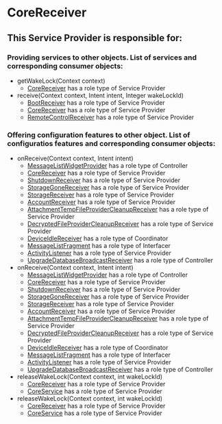 # CoreReceiver
## This Service Provider is responsible for:
### Providing services to other objects. List of services and corresponding consumer objects: 
* getWakeLock(Context context)
	* [CoreReceiver](../ServiceProviders/CoreReceiver.md) has a role type of Service Provider
* receive(Context context, Intent intent, Integer wakeLockId)
	* [BootReceiver](../ServiceProviders/BootReceiver.md) has a role type of Service Provider
	* [CoreReceiver](../ServiceProviders/CoreReceiver.md) has a role type of Service Provider
	* [RemoteControlReceiver](../ServiceProviders/RemoteControlReceiver.md) has a role type of Service Provider
### Offering configuration features to other object. List of configuratios features and corresponding consumer objects: 
* onReceive(Context context, Intent intent)
	* [MessageListWidgetProvider](../Controllers/MessageListWidgetProvider.md) has a role type of Controller
	* [CoreReceiver](../ServiceProviders/CoreReceiver.md) has a role type of Service Provider
	* [ShutdownReceiver](../ServiceProviders/ShutdownReceiver.md) has a role type of Service Provider
	* [StorageGoneReceiver](../ServiceProviders/StorageGoneReceiver.md) has a role type of Service Provider
	* [StorageReceiver](../ServiceProviders/StorageReceiver.md) has a role type of Service Provider
	* [AccountReceiver](../ServiceProviders/AccountReceiver.md) has a role type of Service Provider
	* [AttachmentTempFileProviderCleanupReceiver](../ServiceProviders/AttachmentTempFileProviderCleanupReceiver.md) has a role type of Service Provider
	* [DecryptedFileProviderCleanupReceiver](../ServiceProviders/DecryptedFileProviderCleanupReceiver.md) has a role type of Service Provider
	* [DeviceIdleReceiver](../Coordinators/DeviceIdleReceiver.md) has a role type of Coordinator
	* [MessageListFragment](../Interfacers/MessageListFragment.md) has a role type of Interfacer
	* [ActivityListener](../ServiceProviders/ActivityListener.md) has a role type of Service Provider
	* [UpgradeDatabaseBroadcastReceiver](../Controllers/UpgradeDatabaseBroadcastReceiver.md) has a role type of Controller
* onReceive(Context context, Intent intent)
	* [MessageListWidgetProvider](../Controllers/MessageListWidgetProvider.md) has a role type of Controller
	* [CoreReceiver](../ServiceProviders/CoreReceiver.md) has a role type of Service Provider
	* [ShutdownReceiver](../ServiceProviders/ShutdownReceiver.md) has a role type of Service Provider
	* [StorageGoneReceiver](../ServiceProviders/StorageGoneReceiver.md) has a role type of Service Provider
	* [StorageReceiver](../ServiceProviders/StorageReceiver.md) has a role type of Service Provider
	* [AccountReceiver](../ServiceProviders/AccountReceiver.md) has a role type of Service Provider
	* [AttachmentTempFileProviderCleanupReceiver](../ServiceProviders/AttachmentTempFileProviderCleanupReceiver.md) has a role type of Service Provider
	* [DecryptedFileProviderCleanupReceiver](../ServiceProviders/DecryptedFileProviderCleanupReceiver.md) has a role type of Service Provider
	* [DeviceIdleReceiver](../Coordinators/DeviceIdleReceiver.md) has a role type of Coordinator
	* [MessageListFragment](../Interfacers/MessageListFragment.md) has a role type of Interfacer
	* [ActivityListener](../ServiceProviders/ActivityListener.md) has a role type of Service Provider
	* [UpgradeDatabaseBroadcastReceiver](../Controllers/UpgradeDatabaseBroadcastReceiver.md) has a role type of Controller
* releaseWakeLock(Context context, int wakeLockId)
	* [CoreReceiver](../ServiceProviders/CoreReceiver.md) has a role type of Service Provider
	* [CoreService](../ServiceProviders/CoreService.md) has a role type of Service Provider
* releaseWakeLock(Context context, int wakeLockId)
	* [CoreReceiver](../ServiceProviders/CoreReceiver.md) has a role type of Service Provider
	* [CoreService](../ServiceProviders/CoreService.md) has a role type of Service Provider

